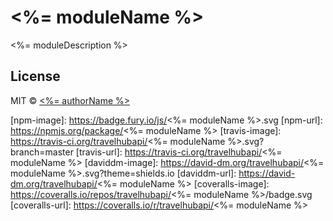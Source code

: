 # <%= moduleName %>

<%= moduleDescription %>

## License

MIT © [<%= authorName %>]()

[npm-image]: https://badge.fury.io/js/<%= moduleName %>.svg
[npm-url]: https://npmjs.org/package/<%= moduleName %>
[travis-image]: https://travis-ci.org/travelhubapi/<%= moduleName %>.svg?branch=master
[travis-url]: https://travis-ci.org/travelhubapi/<%= moduleName %>
[daviddm-image]: https://david-dm.org/travelhubapi/<%= moduleName %>.svg?theme=shields.io
[daviddm-url]: https://david-dm.org/travelhubapi/<%= moduleName %>
[coveralls-image]: https://coveralls.io/repos/travelhubapi/<%= moduleName %>/badge.svg
[coveralls-url]: https://coveralls.io/r/travelhubapi/<%= moduleName %>

